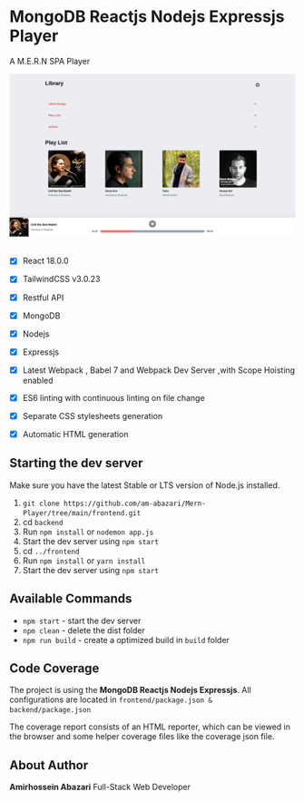 # MongoDB Reactjs Nodejs Expressjs Player

A M.E.R.N  SPA Player

<img width="800" alt="Img" src="image.png"/>
<br/>
<br/>



- [x] React 18.0.0
- [x] TailwindCSS v3.0.23
- [x] Restful API
- [x] MongoDB
- [x] Nodejs
- [x] Expressjs
- [x] Latest Webpack , Babel 7 and Webpack Dev Server ,with Scope Hoisting enabled
- [x] ES6 linting with continuous linting on file change
- [x] Separate CSS stylesheets generation
- [x] Automatic HTML generation


## Starting the dev server

Make sure you have the latest Stable or LTS version of Node.js installed.

1. `git clone https://github.com/am-abazari/Mern-Player/tree/main/frontend.git`
2. cd `backend`
3. Run `npm install` or `nodemon app.js`
4. Start the dev server using `npm start`
5. cd `../frontend`
6. Run `npm install` or `yarn install`
7. Start the dev server using `npm start`




## Available Commands

- `npm start` - start the dev server
- `npm clean` - delete the dist folder
- `npm run build` - create a optimized build in `build` folder

## Code Coverage

The project is using the <strong>MongoDB Reactjs Nodejs Expressjs</strong>. All configurations are located in `frontend/package.json & backend/package.json`

The coverage report consists of an HTML reporter, which can be viewed in the browser and some helper coverage files like the coverage json file.

## About Author

<strong>Amirhossein Abazari</strong> Full-Stack Web Developer
